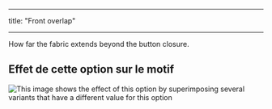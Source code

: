- - -
title: "Front overlap"
- - -

How far the fabric extends beyond the button closure.

## Effet de cette option sur le motif

![This image shows the effect of this option by superimposing several variants that have a different value for this option](jaeger_frontoverlap_sample.svg "Effect of this option on the pattern")
